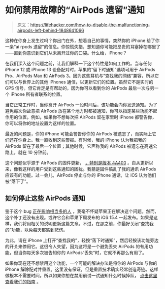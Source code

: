# 如何禁用故障的“AirPods 遗留”通知

> 原文：<https://lifehacker.com/how-to-disable-the-malfunctioning-airpods-left-behind-1848641066>

这种在你身上发生过吗？你出门在外，想着自己的事情，突然你的 iPhone 给了你一条“ai rpods 遗留”的信息。你惊慌失措，想知道你可能把昂贵的耳塞掉在哪里了——直到你意识到它们从未离开过你的口袋。什么给，iPhone？



在我们深入这个问题之前，让我们解释一下这个特性是如何工作的。当与任何 iPhone 12 或 iPhone 13 设备配对时，苹果的“留下时通知”选项可用于 AirPods Pro、AirPods Max 和 AirPods 3。因为这些耳机与“查找我的网络”兼容，所以它们可以与世界上的其他 iPhones 通信，以更新它们的位置。虽然它不是实时的 GPS 信号，但它肯定是有帮助的，因为你可以看到你的 AirPods 最后一次与另一个 iPhone 所有者联系的位置。

当它正常工作时，当你离开 AirPods 一段时间后，该功能会向你发送通知。为了避免每次你故意把 AirPods 放在某个地方时都被通知，你可以指定某些功能不起作用的位置。例如，如果你不想每次把 AirPods 留在家里时 iPhone 都警告你，你可以将你的地址设置为这样的位置。

最近的问题是，你的 iPhone 可能会警告你你的 AirPods 被遗忘了，而实际上它们还在你身上。我一直收到这些警报。有时候，我的 iPhone 认为我把我的 AirPods 留在了最后一个位置；其他时候，它声称我的 AirPods 被遗忘在高速公路上，就在 10 分钟前。

这个问题似乎源于 AirPods 的固件更新， [，特别是版本 4A400](https://piunikaweb.com/2022/03/09/some-ios-15-users-getting-false-airpods-left-behind-notification-after-4a400-firmware-update/) 。自从更新以来，像我这样的用户受到这些通知的困扰。我猜是固件搞乱了我的通讯 AirPods 应该有的功能。过一会儿，AirPods 停止与你的 iPhone 通话，让 iOS 认为他们被“落下了”。

## 如何停止这些 AirPods 通知

鉴于这个 bug [正在影响相当多的人](https://www.reddit.com/r/ios/comments/q6t17q/gave_me_three_mini_heart_attacks_airpods_were_in/) ，我毫不怀疑苹果正在解决这个问题。然而，这个补丁还没有出现。或许它会和苹果下周发布的 iOS 15.4 一起发布。如果是这样，我们将用相关的说明更新这篇文章。不过，在那之前，你最好关闭“查找我的”功能，以免每天都感到悲伤。

为此，请在 iPhone 上打开“查找我的”，轻按“落下时通知”，然后轻按该功能旁边的开关来停用它。这很令人失望，因为这将是一个避免丢失 AirPods 的有用功能，但当你每天多次被告知你的 AirPods“丢失”时，它就不再那么有用了。

如果你现在还不想禁用这个功能，一个可能的解决办法是将你的 AirPods 与你的 iPhone 解除配对并重置。这里没有保证，但是重置技术确实经常创造奇迹。这样做根本不需要时间，所以如果你想在禁用前试一试通知什么时候掉队， [点击这里查看我们的指南](https://lifehacker.com/how-to-use-your-airpods-hidden-reset-feature-when-th-1848481632) 。